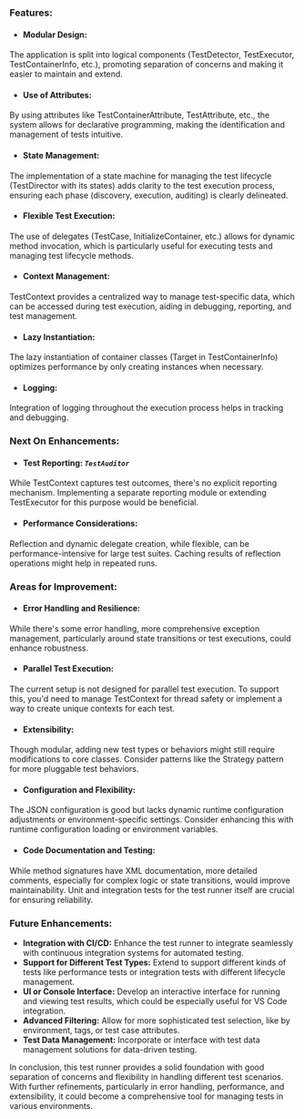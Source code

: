 
### **Features:**  
- #### **Modular Design:**  
The application is split into logical components (TestDetector, TestExecutor, TestContainerInfo, etc.), promoting separation of concerns and making it easier to maintain and extend.
- #### **Use of Attributes:**  
By using attributes like TestContainerAttribute, TestAttribute, etc., the system allows for declarative programming, making the identification and management of tests intuitive.
- #### **State Management:**  
The implementation of a state machine for managing the test lifecycle (TestDirector with its states) adds clarity to the test execution process, ensuring each phase (discovery, execution, auditing) is clearly delineated.
- #### **Flexible Test Execution:**  
The use of delegates (TestCase, InitializeContainer, etc.) allows for dynamic method invocation, which is particularly useful for executing tests and managing test lifecycle methods.
- #### **Context Management:**  
TestContext provides a centralized way to manage test-specific data, which can be accessed during test execution, aiding in debugging, reporting, and test management.
- #### **Lazy Instantiation:**  
The lazy instantiation of container classes (Target in TestContainerInfo) optimizes performance by only creating instances when necessary.
- #### **Logging:**  
Integration of logging throughout the execution process helps in tracking and debugging.

### **Next On Enhancements:**  
- #### **Test Reporting: _`TestAuditor`_**  
While TestContext captures test outcomes, there's no explicit reporting mechanism. Implementing a separate reporting module or extending TestExecutor for this purpose would be beneficial.
- #### **Performance Considerations:**  
Reflection and dynamic delegate creation, while flexible, can be performance-intensive for large test suites. Caching results of reflection operations might help in repeated runs.

### **Areas for Improvement:**  
- #### **Error Handling and Resilience:**  
While there's some error handling, more comprehensive exception management, particularly around state transitions or test executions, could enhance robustness.
- #### **Parallel Test Execution:**  
The current setup is not designed for parallel test execution. To support this, you'd need to manage TestContext for thread safety or implement a way to create unique contexts for each test.
- #### **Extensibility:**  
Though modular, adding new test types or behaviors might still require modifications to core classes. Consider patterns like the Strategy pattern for more pluggable test behaviors.
- #### **Configuration and Flexibility:**  
The JSON configuration is good but lacks dynamic runtime configuration adjustments or environment-specific settings. Consider enhancing this with runtime configuration loading or environment variables.
- #### **Code Documentation and Testing:**  
While method signatures have XML documentation, more detailed comments, especially for complex logic or state transitions, would improve maintainability. Unit and integration tests for the test runner itself are crucial for ensuring reliability.

### **Future Enhancements:**  
- **Integration with CI/CD:** Enhance the test runner to integrate seamlessly with continuous integration systems for automated testing.
- **Support for Different Test Types:** Extend to support different kinds of tests like performance tests or integration tests with different lifecycle management.
- **UI or Console Interface:** Develop an interactive interface for running and viewing test results, which could be especially useful for VS Code integration.
- **Advanced Filtering:** Allow for more sophisticated test selection, like by environment, tags, or test case attributes.
- **Test Data Management:** Incorporate or interface with test data management solutions for data-driven testing.

In conclusion, this test runner provides a solid foundation with good separation of concerns and flexibility in handling different test scenarios. With further refinements, particularly in error handling, performance, and extensibility, it could become a comprehensive tool for managing tests in various environments.
